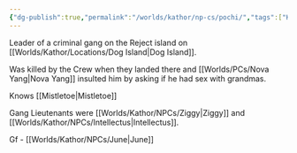 ```yaml
---
{"dg-publish":true,"permalink":"/worlds/kathor/np-cs/pochi/","tags":["Kathor"]}
---
```


Leader of a criminal gang on the Reject island on [[Worlds/Kathor/Locations/Dog Island\|Dog Island]].

Was killed by the Crew when they landed there and [[Worlds/PCs/Nova Yang\|Nova Yang]] insulted him by asking if he had sex with grandmas. 

Knows [[Mistletoe\|Mistletoe]]

Gang Lieutenants were [[Worlds/Kathor/NPCs/Ziggy\|Ziggy]] and [[Worlds/Kathor/NPCs/Intellectus\|Intellectus]].

Gf - [[Worlds/Kathor/NPCs/June\|June]]
